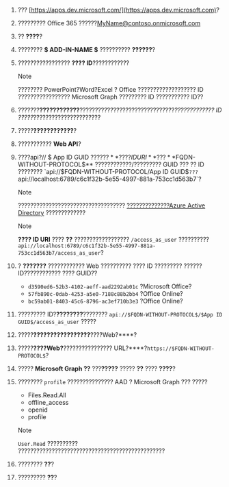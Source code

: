 

1. ??? [https://apps.dev.microsoft.com/](https://apps.dev.microsoft.com)?

1. ????????? Office 365 ??????MyName@contoso.onmicrosoft.com

1. ?? **????**?

1. ???????? **$ ADD-IN-NAME $** ?????????? **??????**?

1. ????????????????? **???? ID**????????????

    > [!NOTE]
    > ???????? PowerPoint?Word?Excel ? Office ??????????????????? ID ????????????????? Microsoft Graph ????????? ID ??????????? ID??

1. ???????****????????????****???????????????????????????????*????????????? ID ?????*??????????????????????

1. ?????****????????????****?

1. ??????????? **Web API**?

1. ????api?// $ App ID GUID $?????? **???? ID URI**? ?? **$FQDN-WITHOUT-PROTOCOL$** ????????????/????????? GUID ??? ?? ID ???????? `api://$FQDN-WITHOUT-PROTOCOL$/$App ID GUID$`??? `api://localhost:6789/c6c1f32b-5e55-4997-881a-753cc1d563b7`?

    > [!NOTE]
    > ??????????????????????????????????? [??????????????Azure Active Directory](https://docs.microsoft.com/en-us/azure/active-directory/add-custom-domain) ?????????????

    > [!NOTE]
    > **???? ID URI** ???? **??** ?????????????????? `/access_as_user` ??????????`api://localhost:6789/c6c1f32b-5e55-4997-881a-753cc1d563b7/access_as_user`?

1. ? **???????** ???????????? Web ?????????? ???? ID ????????? ?????? ID???????????? ???? GUID??
    * `d3590ed6-52b3-4102-aeff-aad2292ab01c` ?Microsoft Office?
    * `57fb890c-0dab-4253-a5e0-7188c88b2bb4` ?Office Online?
    * `bc59ab01-8403-45c6-8796-ac3ef710b3e3` ?Office Online?

1. ????????? ID?****????????****???????? `api://$FQDN-WITHOUT-PROTOCOL$/$App ID GUID$/access_as_user` ?????

1. ?????****?????????????????****????Web?****?

1. ?????****????Web?****???????????????? URL?****?`https://$FQDN-WITHOUT-PROTOCOL$`?

1. ????? **Microsoft Graph ??** ???**?????** ????? **??** ???? **????**?

1. ???????? `profile`  ??????????????? AAD ? Microsoft Graph ??? ?????

    * Files.Read.All
    * offline_access
    * openid
    * profile

    > [!NOTE]
    > `User.Read`  ?????????? ????????????????????????????????????????????????

1. ???????? **??**?

1. ????????? **??**?
